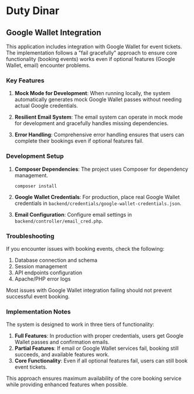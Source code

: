 # Duty Dinar

## Google Wallet Integration

This application includes integration with Google Wallet for event tickets. The implementation follows a "fail gracefully" approach to ensure core functionality (booking events) works even if optional features (Google Wallet, email) encounter problems.

### Key Features

1. **Mock Mode for Development**: When running locally, the system automatically generates mock Google Wallet passes without needing actual Google credentials.

2. **Resilient Email System**: The email system can operate in mock mode for development and gracefully handles missing dependencies.

3. **Error Handling**: Comprehensive error handling ensures that users can complete their bookings even if optional features fail.

### Development Setup

1. **Composer Dependencies**: The project uses Composer for dependency management.
   ```
   composer install
   ```

2. **Google Wallet Credentials**: For production, place real Google Wallet credentials in `backend/credentials/google-wallet-credentials.json`.

3. **Email Configuration**: Configure email settings in `backend/controller/email_cred.php`.

### Troubleshooting

If you encounter issues with booking events, check the following:

1. Database connection and schema
2. Session management 
3. API endpoints configuration
4. Apache/PHP error logs

Most issues with Google Wallet integration failing should not prevent successful event booking.

### Implementation Notes

The system is designed to work in three tiers of functionality:

1. **Full Features**: In production with proper credentials, users get Google Wallet passes and confirmation emails.
2. **Partial Features**: If email or Google Wallet services fail, booking still succeeds, and available features work.
3. **Core Functionality**: Even if all optional features fail, users can still book event tickets.

This approach ensures maximum availability of the core booking service while providing enhanced features when possible. 
